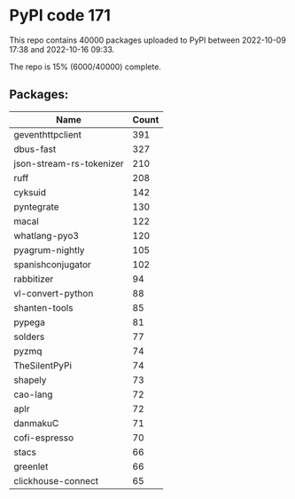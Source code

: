 # PyPI code 171

This repo contains 40000 packages uploaded to PyPI between 
2022-10-09 17:38 and 2022-10-16 09:33.

The repo is 15% (6000/40000) complete.

## Packages:

| Name  | Count |
| ----- | ----- |
| geventhttpclient | 391 |
| dbus-fast | 327 |
| json-stream-rs-tokenizer | 210 |
| ruff | 208 |
| cyksuid | 142 |
| pyntegrate | 130 |
| macal | 122 |
| whatlang-pyo3 | 120 |
| pyagrum-nightly | 105 |
| spanishconjugator | 102 |
| rabbitizer | 94 |
| vl-convert-python | 88 |
| shanten-tools | 85 |
| pypega | 81 |
| solders | 77 |
| pyzmq | 74 |
| TheSilentPyPi | 74 |
| shapely | 73 |
| cao-lang | 72 |
| aplr | 72 |
| danmakuC | 71 |
| cofi-espresso | 70 |
| stacs | 66 |
| greenlet | 66 |
| clickhouse-connect | 65 |


